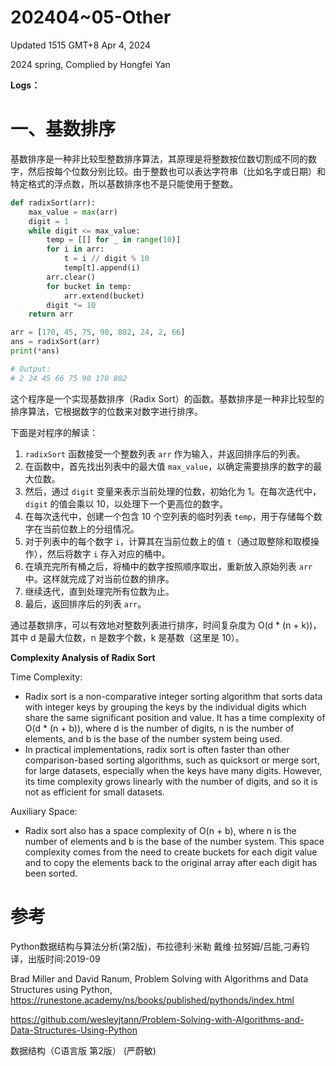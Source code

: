 # 202404~05-Other

Updated 1515 GMT+8 Apr 4, 2024

2024 spring, Complied by Hongfei Yan



**Logs：**





# 一、基数排序

基数排序是一种非比较型整数排序算法，其原理是将整数按位数切割成不同的数字，然后按每个位数分别比较。由于整数也可以表达字符串（比如名字或日期）和特定格式的浮点数，所以基数排序也不是只能使用于整数。



```python
def radixSort(arr):
    max_value = max(arr)
    digit = 1
    while digit <= max_value:
        temp = [[] for _ in range(10)]
        for i in arr:
            t = i // digit % 10
            temp[t].append(i)
        arr.clear()
        for bucket in temp:
            arr.extend(bucket)
        digit *= 10
    return arr

arr = [170, 45, 75, 90, 802, 24, 2, 66]
ans = radixSort(arr)
print(*ans)

# Output:
# 2 24 45 66 75 90 170 802
```



这个程序是一个实现基数排序（Radix Sort）的函数。基数排序是一种非比较型的排序算法，它根据数字的位数来对数字进行排序。

下面是对程序的解读：

1. `radixSort` 函数接受一个整数列表 `arr` 作为输入，并返回排序后的列表。
2. 在函数中，首先找出列表中的最大值 `max_value`，以确定需要排序的数字的最大位数。
3. 然后，通过 `digit` 变量来表示当前处理的位数，初始化为 1。在每次迭代中，`digit` 的值会乘以 10，以处理下一个更高位的数字。
4. 在每次迭代中，创建一个包含 10 个空列表的临时列表 `temp`，用于存储每个数字在当前位数上的分组情况。
5. 对于列表中的每个数字 `i`，计算其在当前位数上的值 `t`（通过取整除和取模操作），然后将数字 `i` 存入对应的桶中。
6. 在填充完所有桶之后，将桶中的数字按照顺序取出，重新放入原始列表 `arr` 中。这样就完成了对当前位数的排序。
7. 继续迭代，直到处理完所有位数为止。
8. 最后，返回排序后的列表 `arr`。

通过基数排序，可以有效地对整数列表进行排序，时间复杂度为 O(d * (n + k))，其中 d 是最大位数，n 是数字个数，k 是基数（这里是 10）。



**Complexity Analysis of Radix Sort**

Time Complexity:

- Radix sort is a non-comparative integer sorting algorithm that sorts data with integer keys by grouping the keys by the individual digits which share the same significant position and value. It has a time complexity of O(d \* (n + b)), where d is the number of digits, n is the number of elements, and b is the base of the number system being used.
- In practical implementations, radix sort is often faster than other comparison-based sorting algorithms, such as quicksort or merge sort, for large datasets, especially when the keys have many digits. However, its time complexity grows linearly with the number of digits, and so it is not as efficient for small datasets.

Auxiliary Space:

- Radix sort also has a space complexity of O(n + b), where n is the number of elements and b is the base of the number system. This space complexity comes from the need to create buckets for each digit value and to copy the elements back to the original array after each digit has been sorted.













# 参考

Python数据结构与算法分析(第2版)，布拉德利·米勒 戴维·拉努姆/吕能,刁寿钧译，出版时间:2019-09

Brad Miller and David Ranum, Problem Solving with Algorithms and Data Structures using Python, https://runestone.academy/ns/books/published/pythonds/index.html



https://github.com/wesleyjtann/Problem-Solving-with-Algorithms-and-Data-Structures-Using-Python



数据结构（C语言版 第2版） (严蔚敏)
